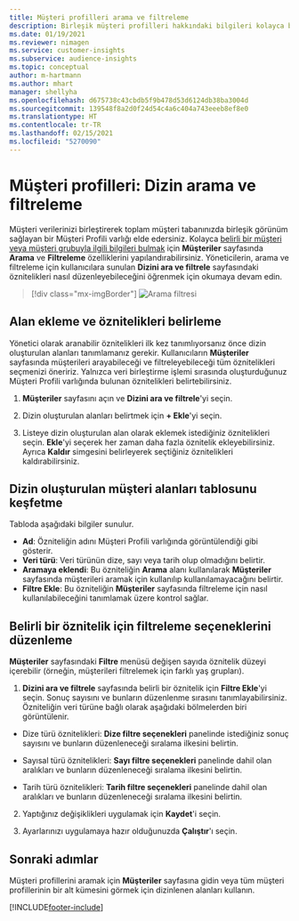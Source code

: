 ```yaml
---
title: Müşteri profilleri arama ve filtreleme
description: Birleşik müşteri profilleri hakkındaki bilgileri kolayca bulun ve belirtilen öznitelikler için filtreleyin.
ms.date: 01/19/2021
ms.reviewer: nimagen
ms.service: customer-insights
ms.subservice: audience-insights
ms.topic: conceptual
author: m-hartmann
ms.author: mhart
manager: shellyha
ms.openlocfilehash: d675738c43cbdb5f9b478d53d6124db38ba3004d
ms.sourcegitcommit: 139548f8a2d0f24d54c4a6c404a743eeeb8ef8e0
ms.translationtype: HT
ms.contentlocale: tr-TR
ms.lasthandoff: 02/15/2021
ms.locfileid: "5270090"
---
```

# <a name="customer-profiles-search--filter-index"></a>Müşteri profilleri: Dizin arama ve filtreleme

Müşteri verilerinizi birleştirerek toplam müşteri tabanınızda birleşik görünüm sağlayan bir Müşteri Profili varlığı elde edersiniz. Kolayca [belirli bir müşteri veya müşteri grubuyla ilgili bilgileri bulmak](customer-profiles.md) için **Müşteriler** sayfasında **Arama** ve **Filtreleme** özelliklerini yapılandırabilirsiniz. Yöneticilerin, arama ve filtreleme için kullanıcılara sunulan **Dizini ara ve filtrele** sayfasındaki öznitelikleri nasıl düzenleyebileceğini öğrenmek için okumaya devam edin.

> [!div class="mx-imgBorder"]
> ![Arama filtresi](media/search-filter.png "Arama filtresi")

## <a name="add-fields-and-specify-attributes"></a>Alan ekleme ve öznitelikleri belirleme

Yönetici olarak aranabilir öznitelikleri ilk kez tanımlıyorsanız önce dizin oluşturulan alanları tanımlamanız gerekir. Kullanıcıların **Müşteriler** sayfasında müşterileri arayabileceği ve filtreleyebileceği tüm öznitelikleri seçmenizi öneririz. Yalnızca veri birleştirme işlemi sırasında oluşturduğunuz Müşteri Profili varlığında bulunan öznitelikleri belirtebilirsiniz.

1. **Müşteriler** sayfasını açın ve **Dizini ara ve filtrele**'yi seçin.

2. Dizin oluşturulan alanları belirtmek için **+ Ekle**'yi seçin.

3. Listeye dizin oluşturulan alan olarak eklemek istediğiniz öznitelikleri seçin. **Ekle**'yi seçerek her zaman daha fazla öznitelik ekleyebilirsiniz. Ayrıca **Kaldır** simgesini belirleyerek seçtiğiniz öznitelikleri kaldırabilirsiniz.

## <a name="explore-the-indexed-customer-fields-table"></a>Dizin oluşturulan müşteri alanları tablosunu keşfetme

Tabloda aşağıdaki bilgiler sunulur.

- **Ad**: Özniteliğin adını Müşteri Profili varlığında görüntülendiği gibi gösterir.
- **Veri türü**: Veri türünün dize, sayı veya tarih olup olmadığını belirtir.
- **Aramaya eklendi**: Bu özniteliğin **Arama** alanı kullanılarak **Müşteriler** sayfasında müşterileri aramak için kullanılıp kullanılamayacağını belirtir.
- **Filtre Ekle**: Bu özniteliğin **Müşteriler** sayfasında filtreleme için nasıl kullanılabileceğini tanımlamak üzere kontrol sağlar.

## <a name="editing-filtering-options-for-a-given-attribute"></a>Belirli bir öznitelik için filtreleme seçeneklerini düzenleme

**Müşteriler** sayfasındaki **Filtre** menüsü değişen sayıda öznitelik düzeyi içerebilir (örneğin, müşterileri filtrelemek için farklı yaş grupları).

1. **Dizini ara ve filtrele** sayfasında belirli bir öznitelik için **Filtre Ekle**'yi seçin. Sonuç sayısını ve bunların düzenlenme sırasını tanımlayabilirsiniz. Özniteliğin veri türüne bağlı olarak aşağıdaki bölmelerden biri görüntülenir.

- Dize türü öznitelikleri: **Dize filtre seçenekleri** panelinde istediğiniz sonuç sayısını ve bunların düzenleneceği sıralama ilkesini belirtin.

- Sayısal türü öznitelikleri: **Sayı filtre seçenekleri** panelinde dahil olan aralıkları ve bunların düzenleneceği sıralama ilkesini belirtin.

- Tarih türü öznitelikleri: **Tarih filtre seçenekleri** panelinde dahil olan aralıkları ve bunların düzenleneceği sıralama ilkesini belirtin.

2. Yaptığınız değişiklikleri uygulamak için **Kaydet**'i seçin.

3. Ayarlarınızı uygulamaya hazır olduğunuzda **Çalıştır**'ı seçin.

## <a name="next-steps"></a>Sonraki adımlar

Müşteri profillerini aramak için **Müşteriler** sayfasına gidin veya tüm müşteri profillerinin bir alt kümesini görmek için dizinlenen alanları kullanın.


[!INCLUDE[footer-include](../includes/footer-banner.md)]